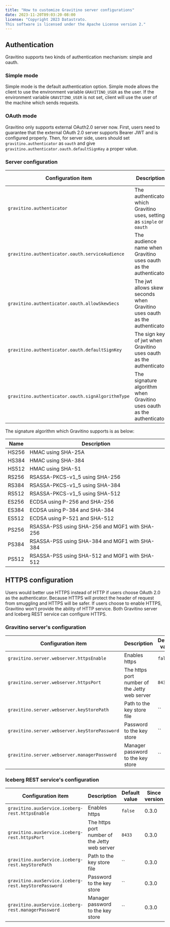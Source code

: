 ```yaml
---
title: "How to customize Gravitino server configurations"
date: 2023-11-20T09:03:20-08:00
license: "Copyright 2023 Datastrato.
This software is licensed under the Apache License version 2."
---
```


## Authentication
Gravitino supports two kinds of authentication mechanism: simple and oauth.

### Simple mode
Simple mode is the default authentication option.
Simple mode allows the client to use the environment variable `GRAVITINO_USER` as the user.
If the environment variable `GRAVITINO_USER` is not set, client will use the user of the machine which sends requests.

### OAuth mode
Gravitino only supports external OAuth2.0 server now.
First, users need to guarantee that the external OAuth 2.0 server supports Bearer JWT and is configured properly.
Then, for server side, users should set `gravitino.authenticator` as `oauth` and give `gravitino.authenticator.oauth.defaultSignKey` a proper value.

### Server configuration

| Configuration item                                | Description                                                                | Default value     | Since version |
|---------------------------------------------------|----------------------------------------------------------------------------|-------------------|---------------|
| `gravitino.authenticator`                         | The authenticator which Gravitino uses, setting as `simple` or `oauth`     | `simple`          | 0.3.0         |
| `gravitino.authenticator.oauth.serviceAudience`   | The audience name when Gravitino uses oauth as the authenticator           | `GravitinoServer` | 0.3.0         |
| `gravitino.authenticator.oauth.allowSkewSecs`     | The jwt allows skew seconds when Gravitino uses oauth as the authenticator | `0`               | 0.3.0         |
| `gravitino.authenticator.oauth.defaultSignKey`    | The sign key of jwt when Gravitino uses oauth as the authenticator         | ``                | 0.3.0         |
| `gravitino.authenticator.oauth.signAlgorithmType` | The signature algorithm when Gravitino uses oauth as the authenticator     | `RS256`           | 0.3.0         |

The signature algorithm which Gravitino supports is as below:

| Name  | Description                                    |
|-------|------------------------------------------------|
| HS256 | HMAC using SHA-25A                             |
| HS384 | HMAC using SHA-384                             |
| HS512 | HMAC using SHA-51                              |
| RS256 | RSASSA-PKCS-v1_5 using SHA-256                 |
| RS384 | RSASSA-PKCS-v1_5 using SHA-384                 |
| RS512 | RSASSA-PKCS-v1_5 using SHA-512                 |
| ES256 | ECDSA using P-256 and SHA-256                  |
| ES384 | ECDSA using P-384 and SHA-384                  |
| ES512 | ECDSA using P-521 and SHA-512                  |
| PS256 | RSASSA-PSS using SHA-256 and MGF1 with SHA-256 |
| PS384 | RSASSA-PSS using SHA-384 and MGF1 with SHA-384 |
| PS512 | RSASSA-PSS using SHA-512 and MGF1 with SHA-512 |

## HTTPS configuration
Users would better use HTTPS instead of HTTP if users choose OAuth 2.0 as the authenticator.
Because HTTPS will protect the header of request from smuggling and HTTPS will be safer.
If users choose to enable HTTPS, Gravitino won't provide the ability of HTTP service.
Both Gravitino server and Iceberg REST service can configure HTTPS.

### Gravitino server's configuration
| Configuration item                            | Description                                   | Default value | Since version |
|-----------------------------------------------|-----------------------------------------------|---------------|---------------|
| `gravitino.server.webserver.httpsEnable`      | Enables https                                 | `false`       | 0.3.0         |
| `gravitino.server.webserver.httpsPort`        | The https port number of the Jetty web server | `8433`        | 0.3.0         |
| `gravitino.server.webserver.keyStorePath`     | Path to the key store file                    | ``            | 0.3.0         |
| `gravitino.server.webserver.keyStorePassword` | Password to the key store                     | ``            | 0.3.0         |
| `gravitino.server.webserver.managerPassword`  | Manager password to the key store             | ``            | 0.3.0         |

### Iceberg REST service's configuration
| Configuration item                                   | Description                                   | Default value | Since version |
|------------------------------------------------------|-----------------------------------------------|---------------|---------------|
| `gravitino.auxService.iceberg-rest.httpsEnable`      | Enables https                                 | `false`       | 0.3.0         |
| `gravitino.auxService.iceberg-rest.httpsPort`        | The https port number of the Jetty web server | `8433`        | 0.3.0         |
| `gravitino.auxService.iceberg-rest.keyStorePath`     | Path to the key store file                    | ``            | 0.3.0         |
| `gravitino.auxService.iceberg-rest.keyStorePassword` | Password to the key store                     | ``            | 0.3.0         |
| `gravitino.auxService.iceberg-rest.managerPassword`  | Manager password to the key store             | ``            | 0.3.0         |
